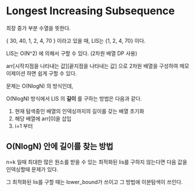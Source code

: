 # Longest Increasing Subsequence

최장 증가 부분 수열을 뜻한다.


{ 30, 40, 1, 2, 4, 70 } 이라고 있을 때, LIS는 {1, 2, 4, 70} 이다.

LIS는 O(N^2) 에 의해서 구할 수 있다. (2차원 배열 DP 사용)

arr[시작지점을 나타내는 값][끝지점을 나타내는 값] 으로 2차원 배열을 구성하여 메모이제이션 하면 쉽게 구할 수 있다.

문제는 O(NlogN) 의 방식인데,

O(NlogN) 방식에서 LIS 의 **길이** 를 구하는 방법은 다음과 같다.

1. 현재 탐색중인 배열의 인덱싱까지의 길이를 갖는 배열 초기화
2. 해당 배열에 arr[0]을 삽입
3. i=1 부터 

## O(NlogN) 안에 길이를 찾는 방법

n=k 일때 최대한 많은 원소를 받을 수 있는 최적화된 lis를 구하지 않는다면 다음 값을 인덱싱할때 문제가 있다.

그 최적화된 lis를 구할 때는 lower_bound가 쓰이고 그 방법에 이분탐색이 쓰인다.